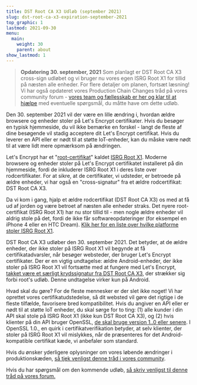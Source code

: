 ```yaml
---
title: DST Root CA X3 Udløb (september 2021)
slug: dst-root-ca-x3-expiration-september-2021
top_graphic: 1
lastmod: 2021-09-30
menu:
  main:
    weight: 30
    parent: about
show_lastmod: 1
---
```


> **Opdatering 30. september, 2021** Som planlagt er DST Root CA X3 cross-sign udløbet og vi bruger nu vores egen ISRG Root X1 for tillid på næsten alle enheder. For flere detaljer om planen, fortsæt læsning! Vi har også opdateret vores Production Chain Changes tråd på vores community forum - [vores team og fællesskab er her og klar til at hjælpe](https://community.letsencrypt.org/t/production-chain-changes/150739/4) med eventuelle spørgsmål, du måtte have om dette udløb.

Den 30. september 2021 vil der være en lille ændring i, hvordan ældre browsere og enheder stoler på Let's Encrypt certifikater. Hvis du besøger en typisk hjemmeside, du vil ikke bemærke en forskel - langt de fleste af dine besøgende vil stadig acceptere dit Let's Encrypt certifikat. Hvis du leverer en API eller er nødt til at støtte IoT-enheder, kan du måske være nødt til at være lidt mere opmærksom på ændringen.

Let's Encrypt har et "[root-certifikat][]" kaldet [ISRG Root X1][]. Moderne browsere og enheder stoler på Let's Encrypt certifikatet installeret på din hjemmeside, fordi de inkluderer ISRG Root X1 i deres liste over rodcertifikater. For at sikre, at de certifikater, vi udsteder, er betroede på ældre enheder, vi har også en "cross-signatur" fra et ældre rodcertifikat: DST Root CA X3.

Da vi kom i gang, hjalp et ældre rodcertifikat (DST Root CA X3) os med at få ud af jorden og være betroet af næsten alle enheder straks. Det nyere root- certifikat (ISRG Root X1) har nu stor tillid til - men nogle ældre enheder vil aldrig stole på det, fordi de ikke får softwareopdateringer (for eksempel en iPhone 4 eller en HTC Dream). [Klik her for en liste over hvilke platforme stoler ISRG Root X1][compatibility].

DST Root CA X3 udløber den 30. september 2021. Det betyder, at de ældre enheder, der ikke stoler på ISRG Root X1 vil begynde at få certifikatadvarsler, når besøger websteder, der bruger Let's Encrypt certifikater. Der er en vigtig undtagelse: ældre Android-enheder, der ikke stoler på ISRG Root X1 vil fortsætte med at fungere med Let's Encrypt, [takket være et særligt krydssignatur fra DST Root CA X3][cross-sign], der strækker sig forbi root's udløb. Denne undtagelse virker kun på Android.

Hvad skal du gøre? For de fleste mennesker er der slet ikke noget! Vi har oprettet vores certifikatudstedelse, så dit websted vil gøre det rigtige i de fleste tilfælde, favorisere bred kompatibilitet. Hvis du angiver en API eller er nødt til at støtte IoT enheder, du skal sørge for to ting: (1) alle kunder i din API skal stole på ISRG Root X1 (ikke kun DST Root CA X3), og (2) hvis klienter på din API bruger OpenSSL, [de skal bruge version 1..0 eller senere][openssl]. I OpenSSL 1.0., en quirk i certifikatverifikation betyder, at selv klienter, der stoler på ISRG Root X1 vil mislykkes, når de præsenteres for det Android-kompatible certifikat kæde, vi anbefaler som standard.

Hvis du ønsker yderligere oplysninger om vores løbende ændringer i produktionskæden, [så tjek venligst denne tråd i vores community][production].

Hvis du har spørgsmål om den kommende udløb, [så skriv venligst til denne tråd på vores forum.][forum]

[root-certifikat]: /docs/glossary/#def-root
[ISRG Root X1]: /certificates/
[cross-sign]: /2020/12/21/extending-android-compatibility.html
[openssl]: https://community.letsencrypt.org/t/openssl-client-compatibility-changes-for-let-s-encrypt-certificates/143816
[forum]: https://community.letsencrypt.org/t/help-thread-for-dst-root-ca-x3-expiration-september-2021/149190
[compatibility]: /docs/cert-compat/
[production]: https://community.letsencrypt.org/t/production-chain-changes/150739
